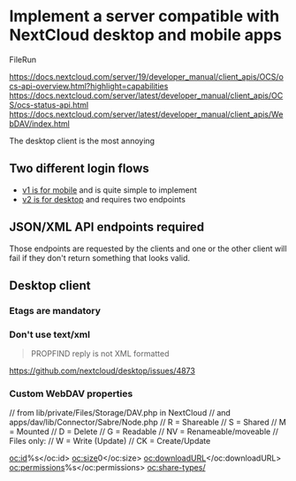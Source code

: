 # Implement a server compatible with NextCloud desktop and mobile apps

FileRun

https://docs.nextcloud.com/server/19/developer_manual/client_apis/OCS/ocs-api-overview.html?highlight=capabilities
https://docs.nextcloud.com/server/latest/developer_manual/client_apis/OCS/ocs-status-api.html
https://docs.nextcloud.com/server/latest/developer_manual/client_apis/WebDAV/index.html

The desktop client is the most annoying

## Two different login flows

* [v1 is for mobile](https://docs.nextcloud.com/server/latest/developer_manual/client_apis/LoginFlow/index.html) and is quite simple to implement
* [v2 is for desktop](https://docs.nextcloud.com/server/latest/developer_manual/client_apis/LoginFlow/index.html#login-flow-v2) and requires two endpoints

## JSON/XML API endpoints required

Those endpoints are requested by the clients and one or the other client will fail if they don't return something that looks valid.

## Desktop client

### Etags are mandatory

### Don't use text/xml

> PROPFIND reply is not XML formatted

https://github.com/nextcloud/desktop/issues/4873

### Custom WebDAV properties

// from lib/private/Files/Storage/DAV.php in NextCloud
// and apps/dav/lib/Connector/Sabre/Node.php
// R = Shareable
// S = Shared
// M = Mounted
// D = Delete
// G = Readable
// NV = Renameable/moveable
// Files only:
// W = Write (Update)
// CK = Create/Update

<oc:id>%s</oc:id>
<oc:size>0</oc:size>
<oc:downloadURL></oc:downloadURL>
<oc:permissions>%s</oc:permissions>
<oc:share-types/>